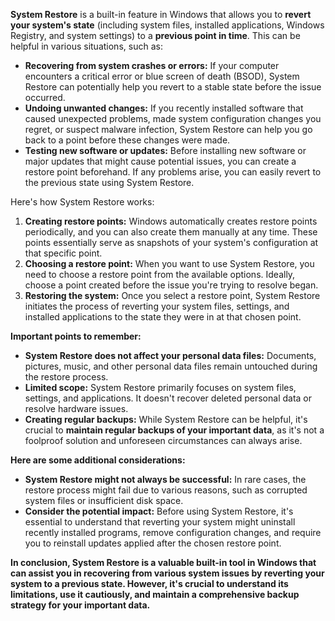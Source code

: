 **System Restore** is a built-in feature in Windows that allows you to **revert your system's state** (including system files, installed applications, Windows Registry, and system settings) to a **previous point in time**. This can be helpful in various situations, such as:

- **Recovering from system crashes or errors:** If your computer encounters a critical error or blue screen of death (BSOD), System Restore can potentially help you revert to a stable state before the issue occurred.
- **Undoing unwanted changes:** If you recently installed software that caused unexpected problems, made system configuration changes you regret, or suspect malware infection, System Restore can help you go back to a point before these changes were made.
- **Testing new software or updates:** Before installing new software or major updates that might cause potential issues, you can create a restore point beforehand. If any problems arise, you can easily revert to the previous state using System Restore.

Here's how System Restore works:

1. **Creating restore points:** Windows automatically creates restore points periodically, and you can also create them manually at any time. These points essentially serve as snapshots of your system's configuration at that specific point.
2. **Choosing a restore point:** When you want to use System Restore, you need to choose a restore point from the available options. Ideally, choose a point created before the issue you're trying to resolve began.
3. **Restoring the system:** Once you select a restore point, System Restore initiates the process of reverting your system files, settings, and installed applications to the state they were in at that chosen point.

**Important points to remember:**

- **System Restore does not affect your personal data files:** Documents, pictures, music, and other personal data files remain untouched during the restore process.
- **Limited scope:** System Restore primarily focuses on system files, settings, and applications. It doesn't recover deleted personal data or resolve hardware issues.
- **Creating regular backups:** While System Restore can be helpful, it's crucial to **maintain regular backups of your important data**, as it's not a foolproof solution and unforeseen circumstances can always arise.

**Here are some additional considerations:**

- **System Restore might not always be successful:** In rare cases, the restore process might fail due to various reasons, such as corrupted system files or insufficient disk space.
- **Consider the potential impact:** Before using System Restore, it's essential to understand that reverting your system might uninstall recently installed programs, remove configuration changes, and require you to reinstall updates applied after the chosen restore point.

**In conclusion, System Restore is a valuable built-in tool in Windows that can assist you in recovering from various system issues by reverting your system to a previous state. However, it's crucial to understand its limitations, use it cautiously, and maintain a comprehensive backup strategy for your important data.**